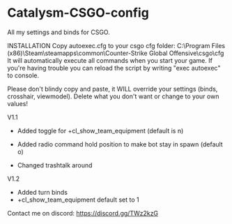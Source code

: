 # Catalysm-CSGO-config


All my settings and binds for CSGO.

INSTALLATION
  Copy autoexec.cfg to your csgo cfg folder:
  C:\Program Files (x86)\Steam\steamapps\common\Counter-Strike Global Offensive\csgo\cfg
  It will automatically execute all commands when you start your game. 
  If you're having trouble you can reload the script by writing "exec autoexec" to console.

Please don't blindy copy and paste, it WILL override your settings (binds, crosshair, viewmodel).
Delete what you don't want or change to your own values!


V1.1

- Added toggle for +cl_show_team_equipment (default is n)
- Added radio command hold position to make bot stay in spawn (default o)

- Changed trashtalk around

V1.2

- Added turn binds
- +cl_show_team_equipment default set to 1

Contact me on discord:
https://discord.gg/TWz2kzG
